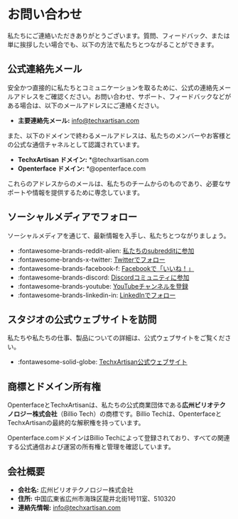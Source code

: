 # お問い合わせ

私たちにご連絡いただきありがとうございます。質問、フィードバック、または単に挨拶したい場合でも、以下の方法で私たちとつながることができます。

## 公式連絡先メール

安全かつ直接的に私たちとコミュニケーションを取るために、公式の連絡先メールアドレスをご確認ください。お問い合わせ、サポート、フィードバックなどがある場合は、以下のメールアドレスにご連絡ください。

- **主要連絡先メール:** [info@techxartisan.com](mailto:info@techxartisan.com)

また、以下のドメインで終わるメールアドレスは、私たちのメンバーやお客様との公式な通信チャネルとして認識されています。

- **TechxArtisan ドメイン:** *@techxartisan.com
- **Openterface ドメイン:** *@openterface.com

これらのアドレスからのメールは、私たちのチームからのものであり、必要なサポートや情報を提供するために専念しています。

## ソーシャルメディアでフォロー

ソーシャルメディアを通じて、最新情報を入手し、私たちとつながりましょう。

- :fontawesome-brands-reddit-alien: [私たちのsubredditに参加](/reddit)
- :fontawesome-brands-x-twitter: [Twitterでフォロー](https://twitter.com/TechxArtisan)
- :fontawesome-brands-facebook-f: [Facebookで「いいね！」](https://www.facebook.com/TechxArtisan)
- :fontawesome-brands-discord: [Discordコミュニティに参加](/discord)
- :fontawesome-brands-youtube: [YouTubeチャンネルを登録](https://youtube.com/@TechxArtisan)
- :fontawesome-brands-linkedin-in: [LinkedInでフォロー](https://www.linkedin.com/company/techxartisan/)

## スタジオの公式ウェブサイトを訪問

私たちや私たちの仕事、製品についての詳細は、公式ウェブサイトをご覧ください。

- :fontawesome-solid-globe: [TechxArtisan公式ウェブサイト](https://techxartisan.com/en/)

## 商標とドメイン所有権

OpenterfaceとTechxArtisanは、私たちの公式商業団体である**広州ビリオテクノロジー株式会社**（Billio Tech）の商標です。Billio Techは、OpenterfaceとTechxArtisanの最終的な解釈権を持っています。

Openterface.comドメインはBillio Techによって登録されており、すべての関連する公式通信および運営の所有権と管理を確認しています。

## 会社概要

- **会社名:** 広州ビリオテクノロジー株式会社
- **住所:** 中国広東省広州市海珠区龍井北街1号11室、510320
- **連絡先情報:** [info@techxartisan.com](mailto:info@techxartisan.com)